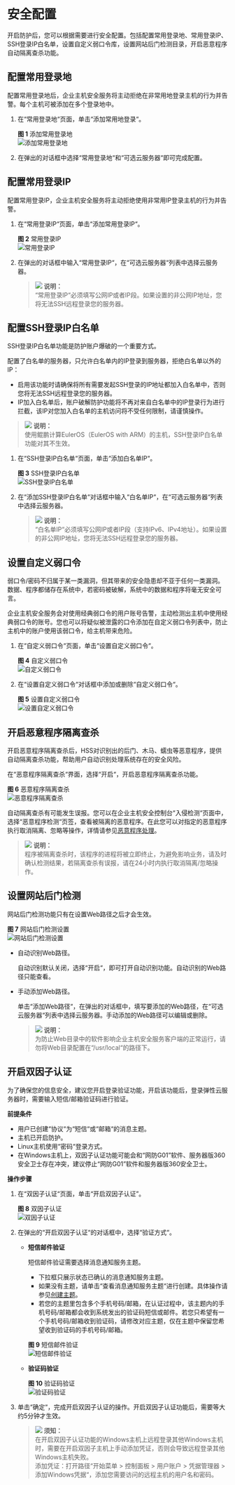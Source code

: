 # 安全配置<a name="hss_01_0051"></a>

开启防护后，您可以根据需要进行安全配置。包括配置常用登录地、常用登录IP、SSH登录IP白名单，设置自定义弱口令库，设置网站后门检测目录，开启恶意程序自动隔离查杀功能。

## 配置常用登录地<a name="section1448034163012"></a>

配置常用登录地后，企业主机安全服务将主动拒绝在非常用地登录主机的行为并告警。每个主机可被添加在多个登录地中。

1.  在“常用登录地“页面，单击“添加常用地登录“。

    **图 1**  添加常用登录地<a name="fig256363543417"></a>  
    ![](figures/添加常用登录地.png "添加常用登录地")

2.  在弹出的对话框中选择“常用登录地“和“可选云服务器“即可完成配置。

## 配置常用登录IP<a name="section10435391307"></a>

配置常用登录IP，企业主机安全服务将主动拒绝使用非常用IP登录主机的行为并告警。

1.  在“常用登录IP“页面，单击“添加常用登录IP“。

    **图 2**  常用登录IP<a name="fig4570731102719"></a>  
    ![](figures/常用登录IP.png "常用登录IP")


1.  在弹出的对话框中输入“常用登录IP“，在“可选云服务器“列表中选择云服务器。

    >![](public_sys-resources/icon-note.gif) **说明：**   
    >“常用登录IP“必须填写公网IP或者IP段。如果设置的非公网IP地址，您将无法SSH远程登录您的服务器。  


## 配置SSH登录IP白名单<a name="section525414343012"></a>

SSH登录IP白名单功能是防护账户爆破的一个重要方式。

配置了白名单的服务器，只允许白名单内的IP登录到服务器，拒绝白名单以外的IP：

-   启用该功能时请确保将所有需要发起SSH登录的IP地址都加入白名单中，否则您将无法SSH远程登录您的服务器。
-   IP加入白名单后，账户破解防护功能将不再对来自白名单中的IP登录行为进行拦截，该IP对您加入白名单的主机访问将不受任何限制，请谨慎操作。

>![](public_sys-resources/icon-note.gif) **说明：**   
>使用鲲鹏计算EulerOS（EulerOS with ARM）的主机，SSH登录IP白名单功能对其不生效。  

1.  在“SSH登录IP白名单“页面，单击“添加白名单IP“。

    **图 3**  SSH登录IP白名单<a name="fig84424528346"></a>  
    ![](figures/SSH登录IP白名单.png "SSH登录IP白名单")

2.  在“添加SSH登录IP白名单“对话框中输入“白名单IP“，在“可选云服务器“列表中选择云服务器。

    >![](public_sys-resources/icon-note.gif) **说明：**   
    >“白名单IP“必须填写公网IP或者IP段（支持IPv6、IPv4地址）。如果设置的非公网IP地址，您将无法SSH远程登录您的服务器。  


## 设置自定义弱口令<a name="section7697154913017"></a>

弱口令/密码不归属于某一类漏洞，但其带来的安全隐患却不亚于任何一类漏洞。数据、程序都储存在系统中，若密码被破解，系统中的数据和程序将毫无安全可言。

企业主机安全服务会对使用经典弱口令的用户账号告警，主动检测出主机中使用经典弱口令的账号。您也可以将疑似被泄露的口令添加在自定义弱口令列表中，防止主机中的账户使用该弱口令，给主机带来危险。

1.  在“自定义弱口令“页面，单击“设置自定义弱口令“。

    **图 4**  自定义弱口令<a name="fig274818019364"></a>  
    ![](figures/自定义弱口令.png "自定义弱口令")

2.  在“设置自定义弱口令“对话框中添加或删除“自定义弱口令“。

    **图 5**  设置自定义弱口令<a name="fig3565353123510"></a>  
    ![](figures/设置自定义弱口令.png "设置自定义弱口令")


## 开启恶意程序隔离查杀<a name="section33461055133017"></a>

开启恶意程序隔离查杀后，HSS对识别出的后门、木马、蠕虫等恶意程序，提供自动隔离查杀功能，帮助用户自动识别处理系统存在的安全风险。

在“恶意程序隔离查杀“界面，选择“开启“，开启恶意程序隔离查杀功能。

**图 6**  恶意程序隔离查杀<a name="fig62341720376"></a>  
![](figures/恶意程序隔离查杀.png "恶意程序隔离查杀")

自动隔离查杀有可能发生误报。您可以在企业主机安全控制台“入侵检测“页面中，选择“恶意程序检测“页签，查看被隔离的恶意程序。在此您可以对指定的恶意程序执行取消隔离、忽略等操作，详情请参见[恶意程序处理](恶意程序检测.md#section15512026122111)。

>![](public_sys-resources/icon-note.gif) **说明：**   
>程序被隔离查杀时，该程序的进程将被立即终止，为避免影响业务，请及时确认检测结果，若隔离查杀有误报，请在24小时内执行取消隔离/忽略操作。  

## 设置网站后门检测<a name="section1932114315"></a>

网站后门检测功能只有在设置Web路径之后才会生效。

**图 7**  网站后门检测设置<a name="fig2784869211394"></a>  
![](figures/网站后门检测设置.png "网站后门检测设置")

-   自动识别Web路径。

    自动识别默认关闭，选择“开启“，即可打开自动识别功能。自动识别的Web路径只能查看。

-   手动添加Web路径。

    单击“添加Web路径“，在弹出的对话框中，填写要添加的Web路径，在“可选云服务器“列表中选择云服务器。手动添加的Web路径可以编辑或删除。

    >![](public_sys-resources/icon-note.gif) **说明：**   
    >为防止Web目录中的软件影响企业主机安全服务客户端的正常运行，请勿将Web目录配置在“/usr/local“的路径下。  


## 开启双因子认证<a name="section172571068317"></a>

为了确保您的信息安全，建议您开启登录验证功能，开启该功能后，登录弹性云服务器时，需要输入短信/邮箱验证码进行验证。

**前提条件**

-   用户已创建“协议“为“短信“或“邮箱“的消息主题。
-   主机已开启防护。
-   Linux主机使用“密码“登录方式。
-   在Windows主机上，双因子认证功能可能会和“网防G01”软件、服务器版360安全卫士存在冲突，建议停止“网防G01”软件和服务器版360安全卫士。

**操作步骤**

1.  在“双因子认证“页面，单击“开启双因子认证”。

    **图 8**  双因子认证<a name="fig81155616717"></a>  
    ![](figures/双因子认证.png "双因子认证")

2.  在弹出的“开启双因子认证“的对话框中，选择“验证方式“。
    -   **短信邮件验证**

        短信邮件验证需要选择消息通知服务主题。

        -   下拉框只展示状态已确认的消息通知服务主题。
        -   如果没有主题，请单击“查看消息通知服务主题“进行创建。具体操作请参见[创建主题](https://support.huaweicloud.com/usermanual-smn/zh-cn_topic_0043961401.html)。
        -   若您的主题里包含多个手机号码/邮箱，在认证过程中，该主题内的手机号码/邮箱都会收到系统发出的验证码短信或邮件。若您只希望有一个手机号码/邮箱收到验证码，请修改对应主题，仅在主题中保留您希望收到验证码的手机号码/邮箱。

        **图 9**  短信邮件验证<a name="fig1017511083114"></a>  
        ![](figures/短信邮件验证.png "短信邮件验证")

    -   **验证码验证**

        **图 10**  验证码验证<a name="fig192014993313"></a>  
        ![](figures/验证码验证.png "验证码验证")

3.  单击“确定“，完成开启双因子认证的操作。开启双因子认证功能后，需要等大约5分钟才生效。

    >![](public_sys-resources/icon-notice.gif) **须知：**   
    >在开启双因子认证功能的Windows主机上远程登录其他Windows主机时，需要在开启双因子主机上手动添加凭证，否则会导致远程登录其他Windows主机失败。  
    >添加凭证：打开路径“开始菜单  \>  控制面板  \>  用户账户  \>  凭据管理器  \>  添加Windows凭据“，添加您需要访问的远程主机的用户名和密码。  


